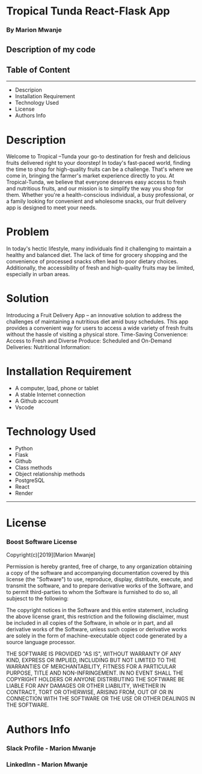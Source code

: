 # **Tropical Tunda React-Flask App**

### **By Marion Mwanje**

## **Description of my code**

## **Table of Content**

---

- Descripion
- Installation Requirement
- Technology Used
- License
- Authors Info

# **Description**
Welcome to Tropical –Tunda your go-to destination for fresh and delicious fruits delivered right to your doorstep! In today's fast-paced world, finding the time to shop for high-quality fruits can be a challenge. That's where we come in, bringing the farmer's market experience directly to you.
At Tropical-Tunda, we believe that everyone deserves easy access to fresh and nutritious fruits, and our mission is to simplify the way you shop for them. Whether you're a health-conscious individual, a busy professional, or a family looking for convenient and wholesome snacks, our fruit delivery app is designed to meet your needs.
# **Problem**
In today's hectic lifestyle, many individuals find it challenging to maintain a healthy and balanced diet. The lack of time for grocery shopping and the convenience of processed snacks often lead to poor dietary choices. Additionally, the accessibility of fresh and high-quality fruits may be limited, especially in urban areas.
# **Solution**
Introducing a Fruit Delivery App – an innovative solution to address the challenges of maintaining a nutritious diet amid busy schedules. This app provides a convenient way for users to access a wide variety of fresh fruits without the hassle of visiting a physical store.
Time-Saving Convenience:
Access to Fresh and Diverse Produce:
Scheduled and On-Demand Deliveries:
Nutritional Information:
# **Installation Requirement**

- A computer, Ipad, phone or tablet
- A stable Internet connection
- A Github account
- Vscode

# **Technology Used**
- Python 
- Flask
- Github
- Class methods
- Object relationship methods  
- PostgreSQL
- React
- Render 
---

# **License**

### Boost Software License

Copyright(c)[2019][Marion Mwanje]

Permission is hereby granted, free of charge, to any organization obtaining a copy of the software and accompanying documentation covered by this license (the "Software") to use, reproduce, display, distribute, execute, and transmit the software, and to prepare derivative works of the Software, and to permit third-parties to whom the Software is furnished to do so, all subjesct to the following:

The copyright notices in the Software and this entire statement, including the above license grant, this restriction and the following disclaimer, must be included in all copies of the Software, in whole or in part, and all derivative works of the Software, unless such copies or derivative works are solely in the form of machine-executable object code generated by a source language processor.

THE SOFTWARE IS PROVIDED "AS IS", WITHOUT WARRANTY OF ANY KIND, EXPRESS OR
IMPLIED, INCLUDING BUT NOT LIMITED TO THE WARRANTIES OF MERCHANTABILITY,
FITNESS FOR A PARTICULAR PURPOSE, TITLE AND NON-INFRINGEMENT. IN NO EVENT
SHALL THE COPYRIGHT HOLDERS OR ANYONE DISTRIBUTING THE SOFTWARE BE LIABLE
FOR ANY DAMAGES OR OTHER LIABILITY, WHETHER IN CONTRACT, TORT OR OTHERWISE,
ARISING FROM, OUT OF OR IN CONNECTION WITH THE SOFTWARE OR THE USE OR OTHER
DEALINGS IN THE SOFTWARE.

# **Authors Info**

### Slack Profile - Marion Mwanje

### LinkedInn - Marion Mwanje
